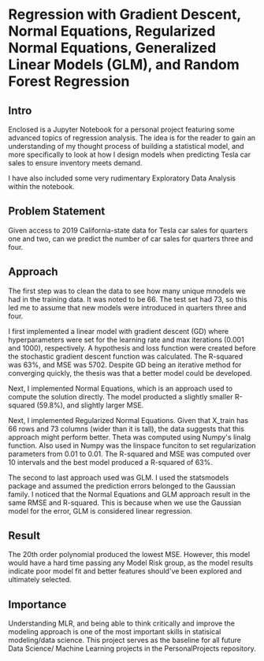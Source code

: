 # Regression with Gradient Descent, Normal Equations, Regularized Normal Equations, Generalized Linear Models (GLM), and Random Forest Regression

## Intro

Enclosed is a Jupyter Notebook for a personal project featuring some advanced topics of regression analysis. The idea is for the reader to gain an understanding of my thought process of building a statistical model, and more specifically to look at how I design models when predicting Tesla car sales to ensure inventory meets demand. 

I have also included some very rudimentary Exploratory Data Analysis within the notebook.

## Problem Statement

Given access to 2019 California-state data for Tesla car sales for quarters one and two, can we predict the number of car sales for quarters three and four.

## Approach

The first step was to clean the data to see how many unique mnodels we had in the training data. It was noted to be 66. The test set had 73, so this led me to assume that new models were introduced in quarters three and four.

I first implemented a linear model with gradient descent (GD) where hyperparameters were set for the learning rate and max iterations (0.001 and 1000), respectively.  A hypothesis and loss function were created before the stochastic gradient descent function was calculated. The R-squared was 63%, and MSE was 5702. Despite GD being an iterative method for converging quickly, the thesis was that a better model could be developed.

Next, I implemented Normal Equations, which is an approach used to compute the solution directly. The model producted a slightly smaller R-squared (59.8%), and slightly larger MSE.

Next, I implemented Regularized Normal Equations. Given that X_train has 66 rows and 73 columns (wider than it is tall), the data suggests that this approach might perform better. Theta was computed using Numpy's linalg function. Also used in Numpy was the linspace funciton to set regularization parameters from 0.01 to 0.01. The R-squared and MSE was computed over 10 intervals and the best model produced a R-squared of 63%.

The second to last approach used was GLM. I used the statsmodels package and assumed the prediction errors belonged to the Gaussian family. I noticed that the Normal Equations and GLM approach result in the same RMSE and R-squared. This is because when we use the Gaussian model for the error, GLM is considered linear regression.


## Result

The 20th order polynomial produced the lowest MSE. However, this model would have a hard time passing any Model Risk group, as the model results indicate poor model fit and better features should've been explored and ultimately selected. 

## Importance

Understanding MLR, and being able to think critically and improve the modeling approach is one of the most important skills in statisical modeling/data science. This project serves as the baseline for all future Data Science/ Machine Learning projects in the PersonalProjects repository.

